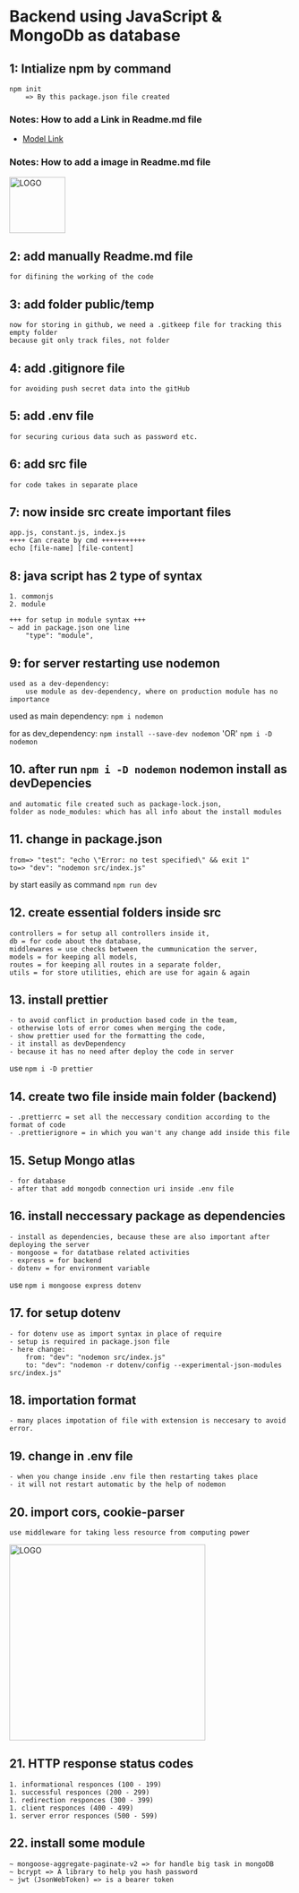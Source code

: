 # Backend using JavaScript & MongoDb as database

## 1: Intialize npm by command
    npm init
        => By this package.json file created

### Notes:  How to add a Link in Readme.md file 
- [Model Link]()

### Notes: How to add a image in Readme.md file
<img width="100" alt="LOGO" src="https://i.pngimg.me/thumb/f/720/456c6c08f2.jpg">

## 2: add manually Readme.md file
    for difining the working of the code

## 3: add folder public/temp
    now for storing in github, we need a .gitkeep file for tracking this empty folder
    because git only track files, not folder

## 4: add .gitignore file 
    for avoiding push secret data into the gitHub

## 5: add .env file
    for securing curious data such as password etc.

## 6: add src file
    for code takes in separate place

## 7: now inside src create important files
    app.js, constant.js, index.js
    ++++ Can create by cmd +++++++++++
    echo [file-name] [file-content]

## 8: java script has 2 type of syntax
    1. commonjs
    2. module

    +++ for setup in module syntax +++
    ~ add in package.json one line
        "type": "module",

## 9: for server restarting use nodemon
    used as a dev-dependency:
        use module as dev-dependency, where on production module has no importance

used as main dependency:
```npm i nodemon```

for as dev_dependency:
```npm install --save-dev nodemon```
        'OR'
```npm i -D nodemon```

## 10. after run ```npm i -D nodemon``` nodemon install as devDepencies
    and automatic file created such as package-lock.json, 
    folder as node_modules: which has all info about the install modules

## 11. change in package.json
    from=> "test": "echo \"Error: no test specified\" && exit 1"
    to=> "dev": "nodemon src/index.js"

by start easily as command
```npm run dev```

## 12. create essential folders inside src
    controllers = for setup all controllers inside it,
    db = for code about the database,
    middlewares = use checks between the cummunication the server,
    models = for keeping all models,
    routes = for keeping all routes in a separate folder,
    utils = for store utilities, ehich are use for again & again

## 13. install prettier
    - to avoid conflict in production based code in the team,
    - otherwise lots of error comes when merging the code,
    - show prettier used for the formatting the code,
    - it install as devDependency
    - because it has no need after deploy the code in server
use ```npm i -D prettier```

## 14. create two file inside main folder (backend)
    - .prettierrc = set all the neccessary condition according to the format of code
    - .prettierignore = in which you wan't any change add inside this file

## 15. Setup Mongo atlas
    - for database
    - after that add mongodb connection uri inside .env file

## 16. install neccessary package as dependencies
    - install as dependencies, because these are also important after deploying the server
    - mongoose = for datatbase related activities
    - express = for backend
    - dotenv = for environment variable
use ```npm i mongoose express dotenv```

## 17. for setup dotenv
    - for dotenv use as import syntax in place of require
    - setup is required in package.json file
    - here change:
        from: "dev": "nodemon src/index.js"
        to: "dev": "nodemon -r dotenv/config --experimental-json-modules src/index.js"

## 18. importation format
    - many places impotation of file with extension is neccesary to avoid error.

## 19. change in .env file
    - when you change inside .env file then restarting takes place
    - it will not restart automatic by the help of nodemon

## 20. import cors, cookie-parser
    use middleware for taking less resource from computing power
<img width="350" alt="LOGO" src="https://media.geeksforgeeks.org/wp-content/uploads/20211007175759/MiddlewareChaining.png">

## 21. HTTP response status codes
    1. informational responces (100 - 199)
    1. successful responces (200 - 299)
    1. redirection responces (300 - 399)
    1. client responces (400 - 499)
    1. server error responces (500 - 599)

## 22. install some module
    ~ mongoose-aggregate-paginate-v2 => for handle big task in mongoDB
    ~ bcrypt => A library to help you hash password
    ~ jwt (JsonWebToken) => is a bearer token